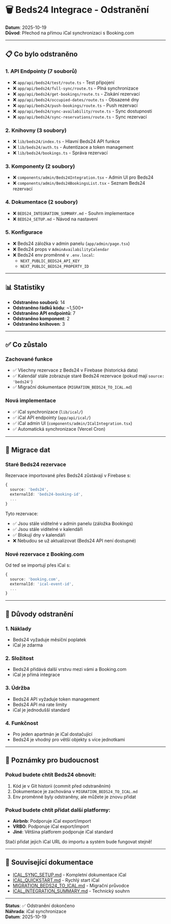 # 🗑️ Beds24 Integrace - Odstranění

**Datum**: 2025-10-19  
**Důvod**: Přechod na přímou iCal synchronizaci s Booking.com

---

## 📋 Co bylo odstraněno

### 1. **API Endpointy** (7 souborů)
- ❌ `app/api/beds24/test/route.ts` - Test připojení
- ❌ `app/api/beds24/full-sync/route.ts` - Plná synchronizace
- ❌ `app/api/beds24/get-bookings/route.ts` - Získání rezervací
- ❌ `app/api/beds24/occupied-dates/route.ts` - Obsazené dny
- ❌ `app/api/beds24/push-bookings/route.ts` - Push rezervací
- ❌ `app/api/beds24/sync-availability/route.ts` - Sync dostupnosti
- ❌ `app/api/beds24/sync-reservations/route.ts` - Sync rezervací

### 2. **Knihovny** (3 soubory)
- ❌ `lib/beds24/index.ts` - Hlavní Beds24 API funkce
- ❌ `lib/beds24/auth.ts` - Autentizace a token management
- ❌ `lib/beds24/bookings.ts` - Správa rezervací

### 3. **Komponenty** (2 soubory)
- ❌ `components/admin/Beds24Integration.tsx` - Admin UI pro Beds24
- ❌ `components/admin/Beds24BookingsList.tsx` - Seznam Beds24 rezervací

### 4. **Dokumentace** (2 soubory)
- ❌ `BEDS24_INTEGRATION_SUMMARY.md` - Souhrn implementace
- ❌ `BEDS24_SETUP.md` - Návod na nastavení

### 5. **Konfigurace**
- ❌ Beds24 záložka v admin panelu (`app/admin/page.tsx`)
- ❌ Beds24 props v `AdminAvailabilityCalendar`
- ❌ Beds24 env proměnné v `.env.local`:
  - `NEXT_PUBLIC_BEDS24_API_KEY`
  - `NEXT_PUBLIC_BEDS24_PROPERTY_ID`

---

## 📊 Statistiky

- **Odstraněno souborů**: 14
- **Odstraněno řádků kódu**: ~1,500+
- **Odstraněno API endpointů**: 7
- **Odstraněno komponent**: 2
- **Odstraněno knihoven**: 3

---

## ✅ Co zůstalo

### Zachované funkce
- ✅ Všechny rezervace z Beds24 v Firebase (historická data)
- ✅ Kalendář stále zobrazuje staré Beds24 rezervace (pokud mají `source: 'beds24'`)
- ✅ Migrační dokumentace (`MIGRATION_BEDS24_TO_ICAL.md`)

### Nová implementace
- ✅ iCal synchronizace (`lib/ical/`)
- ✅ iCal API endpointy (`app/api/ical/`)
- ✅ iCal admin UI (`components/admin/ICalIntegration.tsx`)
- ✅ Automatická synchronizace (Vercel Cron)

---

## 🔄 Migrace dat

### Staré Beds24 rezervace
Rezervace importované přes Beds24 zůstávají v Firebase s:
```typescript
{
  source: 'beds24',
  externalId: 'beds24-booking-id',
  ...
}
```

Tyto rezervace:
- ✅ Jsou stále viditelné v admin panelu (záložka Bookings)
- ✅ Jsou stále viditelné v kalendáři
- ✅ Blokují dny v kalendáři
- ❌ Nebudou se už aktualizovat (Beds24 API není dostupné)

### Nové rezervace z Booking.com
Od teď se importují přes iCal s:
```typescript
{
  source: 'booking.com',
  externalId: 'ical-event-id',
  ...
}
```

---

## 🎯 Důvody odstranění

### 1. **Náklady**
- Beds24 vyžaduje měsíční poplatek
- iCal je zdarma

### 2. **Složitost**
- Beds24 přidává další vrstvu mezi vámi a Booking.com
- iCal je přímá integrace

### 3. **Údržba**
- Beds24 API vyžaduje token management
- Beds24 API má rate limity
- iCal je jednodušší standard

### 4. **Funkčnost**
- Pro jeden apartmán je iCal dostačující
- Beds24 je vhodný pro větší objekty s více jednotkami

---

## 📝 Poznámky pro budoucnost

### Pokud budete chtít Beds24 obnovit:
1. Kód je v Git historii (commit před odstraněním)
2. Dokumentace je zachována v `MIGRATION_BEDS24_TO_ICAL.md`
3. Env proměnné byly odstraněny, ale můžete je znovu přidat

### Pokud budete chtít přidat další platformy:
- **Airbnb**: Podporuje iCal export/import
- **VRBO**: Podporuje iCal export/import
- **Jiné**: Většina platforem podporuje iCal standard

Stačí přidat jejich iCal URL do importu a systém bude fungovat stejně!

---

## 🔗 Související dokumentace

- [ICAL_SYNC_SETUP.md](./ICAL_SYNC_SETUP.md) - Kompletní dokumentace iCal
- [ICAL_QUICKSTART.md](./ICAL_QUICKSTART.md) - Rychlý start iCal
- [MIGRATION_BEDS24_TO_ICAL.md](./MIGRATION_BEDS24_TO_ICAL.md) - Migrační průvodce
- [ICAL_INTEGRATION_SUMMARY.md](./ICAL_INTEGRATION_SUMMARY.md) - Technický souhrn

---

**Status**: ✅ Odstranění dokončeno  
**Náhrada**: iCal synchronizace  
**Datum**: 2025-10-19

